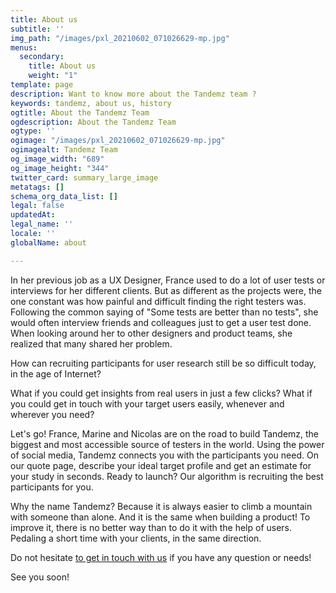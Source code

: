 ```yaml
---
title: About us
subtitle: ''
img_path: "/images/pxl_20210602_071026629-mp.jpg"
menus:
  secondary:
    title: About us
    weight: "1"
template: page
description: Want to know more about the Tandemz team ?
keywords: tandemz, about us, history
ogtitle: About the Tandemz Team
ogdescription: About the Tandemz Team
ogtype: ''
ogimage: "/images/pxl_20210602_071026629-mp.jpg"
ogimagealt: Tandemz Team
og_image_width: "689"
og_image_height: "344"
twitter_card: summary_large_image
metatags: []
schema_org_data_list: []
legal: false
updatedAt: 
legal_name: ''
locale: ''
globalName: about

---
```

In her previous job as a UX Designer, France used to do a lot of user tests or interviews for her different clients. But as different as the projects were, the one constant was how painful and difficult finding the right testers was. Following the common saying of "Some tests are better than no tests", she would often interview friends and colleagues just to get a user test done. When looking around her to other designers and product teams, she realized that many shared her problem.

How can recruiting participants for user research still be so difficult today, in the age of Internet?

What if you could get insights from real users in just a few clicks? What if you could get in touch with your target users easily, whenever and wherever you need?

Let's go! France, Marine and Nicolas are on the road to build Tandemz, the biggest and most accessible source of testers in the world. Using the power of social media, Tandemz connects you with the participants you need. On our quote page, describe your ideal target profile and get an estimate for your study in seconds. Ready to launch? Our algorithm is recruiting the best participants for you.

Why the name Tandemz? Because it is always easier to climb a mountain with someone than alone. And it is the same when building a product! To improve it, there is no better way than to do it with the help of users. Pedaling a short time with your clients, in the same direction.

Do not hesitate [to get in touch with us](/contact "Get in touch with Tandemz team") if you have any question or needs!

See you soon!